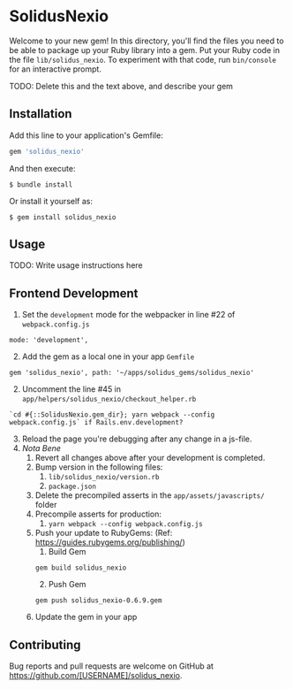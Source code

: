 # SolidusNexio

Welcome to your new gem! In this directory, you'll find the files you need to be able to package up your Ruby library into a gem. Put your Ruby code in the file `lib/solidus_nexio`. To experiment with that code, run `bin/console` for an interactive prompt.

TODO: Delete this and the text above, and describe your gem

## Installation

Add this line to your application's Gemfile:

```ruby
gem 'solidus_nexio'
```

And then execute:

    $ bundle install

Or install it yourself as:

    $ gem install solidus_nexio

## Usage

TODO: Write usage instructions here

## Frontend Development

1. Set the `development` mode for the webpacker in line #22 of `webpack.config.js`
```
mode: 'development',
```
2. Add the gem as a local one in your app `Gemfile`
```
gem 'solidus_nexio', path: '~/apps/solidus_gems/solidus_nexio'
```

2. Uncomment the line #45 in `app/helpers/solidus_nexio/checkout_helper.rb`
```
`cd #{::SolidusNexio.gem_dir}; yarn webpack --config webpack.config.js` if Rails.env.development?
```

3. Reload the page you're debugging after any change in a js-file.
4. *Nota Bene*
    1. Revert all changes above after your development is completed.
    2. Bump version in the following files:
        1. `lib/solidus_nexio/version.rb`
        2. `package.json`
    3. Delete the precompiled asserts in the `app/assets/javascripts/` folder
    4. Precompile asserts for production:
        1. `yarn webpack --config webpack.config.js`
    5. Push your update to RubyGems: (Ref: https://guides.rubygems.org/publishing/)
        1. Build Gem
        ```
        gem build solidus_nexio
        ```
        2. Push Gem
        ```
        gem push solidus_nexio-0.6.9.gem
        ```
    6. Update the gem in your app
## Contributing

Bug reports and pull requests are welcome on GitHub at https://github.com/[USERNAME]/solidus_nexio.

